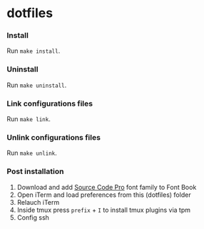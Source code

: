 # dotfiles

### Install

Run `make install`.

### Uninstall

Run `make uninstall`.

### Link configurations files

Run `make link`.

### Unlink configurations files

Run `make unlink`.

### Post installation

1. Download and add [Source Code Pro](https://fonts.google.com/specimen/Source+Code+Pro) font family to Font Book
2. Open iTerm and load preferences from this (dotfiles) folder
3. Relauch iTerm
4. Inside tmux press `prefix` + `I` to install tmux plugins via tpm
5. Config ssh
